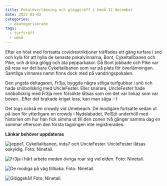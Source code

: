 ```yaml
---
title: Pokalöverlämning och glöggträff i Umeå 12 december
date: 2022-01-02
categories: 
  - okategoriserade
tags: 
  - turfträff
  - umeå
---
```


Efter en höst med fortsatta covidrestriktioner träffades ett gäng turfare i snö och kyla för att hylla de senaste pokalvinnarna, Bont, Cykeltalibanen och Pike, och dricka glögg och äta pepparkakor. Då Bont jobbade och Pike var på resa var det bara Cykeltalibanen som var på plats för överlämningen. Samtliga vinnares namn finns dock med på vandringspokalen.

Den yngsta deltagaren, Fr3ja, byggde några stiliga turfgubbar i snö och hade snöbollskrig med UncleFester. Eller snarare, UncleFester hade snöbollskrig med Fr3ja men försökte låtsas som om det var linkaz som var boven...Efter det brakade kriget loss, kan man säga :-)

Det togs också en crowdy vid Umebeach. De modigare fortsatte sedan ut på isen för ytterligare en crowdy i Nydalabadet. PelSjö underhöll med historien om hur han fick simma ut till den zonen två gånger samma dag en sommar eftersom den första tagningen inte registrerades.

**Länkar behöver uppdateras**

![](https://turfvasterbotten.files.wordpress.com/2022/01/270009656_439682591167488_4958788070057138319_n.jpeg?w=768 "jeppe1, Cykeltalibanen, inda7 och UncleFester. UncleFester låtsas oskyldig. Foto: Ninetail.")

![](https://turfvasterbotten.files.wordpress.com/2022/01/270022187_1118416995575618_8916531664836473917_n.jpeg?w=1024 "Fr3ja i hårt arbete medan övriga roar sig vid elden. Foto: Ninetail.")

![](https://turfvasterbotten.files.wordpress.com/2022/01/270067536_620030985974870_7774028392343680696_n.jpeg?w=1024 "De modiga på väg tillbaka. Foto: Ninetail.")

![](https://turfvasterbotten.files.wordpress.com/2022/01/270107570_457042862656012_5413437703205951058_n.jpeg?w=768 "Glöggskål! Foto: Ninetail.")
